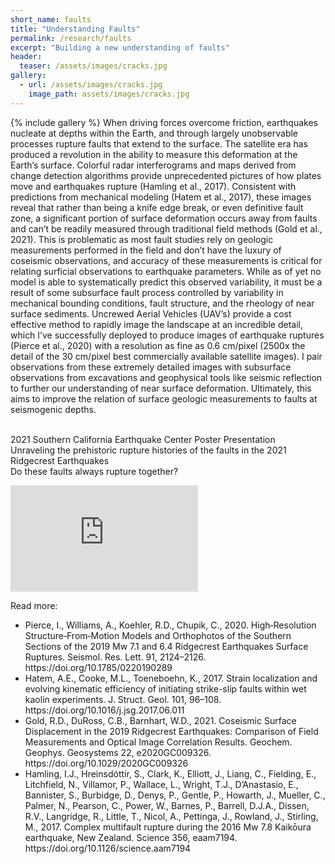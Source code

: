 ```yaml
---
short_name: faults
title: "Understanding Faults" 
permalink: /research/faults
excerpt: "Building a new understanding of faults"
header:
  teaser: /assets/images/cracks.jpg
gallery:
  - url: /assets/images/cracks.jpg
    image_path: assets/images/cracks.jpg 
---
```


{% include gallery %}
When driving forces overcome friction, earthquakes nucleate at depths within the Earth, and through largely unobservable processes rupture faults that extend to the surface. The satellite era has produced a revolution in the ability to measure this deformation at the Earth’s surface. Colorful radar interferograms and maps derived from change detection algorithms provide unprecedented pictures of how plates move and earthquakes rupture (Hamling et al., 2017). Consistent with predictions from mechanical modeling (Hatem et al., 2017), these images reveal that rather than being a knife edge break, or even definitive fault zone,  a significant portion of surface deformation occurs away from faults and can’t be readily measured through traditional field methods (Gold et al., 2021). This is problematic as most fault studies rely on geologic measurements performed in the field and don’t have the luxury of coseismic observations, and accuracy of these measurements is critical for relating surficial observations to earthquake parameters. While as of yet no model is able to systematically predict this observed variability, it must be a result of some subsurface fault process controlled by variability in mechanical bounding conditions, fault structure, and the rheology of near surface sediments. Uncrewed Aerial Vehicles (UAV’s) provide a cost effective method to rapidly image the landscape at an incredible detail, which I’ve successfully deployed to produce images of earthquake ruptures (Pierce et al., 2020) with a resolution as fine as 0.6 cm/pixel (2500x the detail of the 30 cm/pixel best commercially available satellite images). I pair observations from these extremely detailed images with subsurface observations from excavations and geophysical tools like seismic reflection to further our understanding of near surface deformation. Ultimately, this aims to improve the relation of surface geologic measurements to faults at seismogenic depths.  <br> <br>

2021 Southern California Earthquake Center Poster Presentation <br>
Unraveling the prehistoric rupture histories of the faults in the 2021 Ridgecrest Earthquakes <br>
Do these faults always rupture together? <br> 
<iframe width="auto" height="170" src="https://www.youtube.com/embed/MGTDIlHwMK4" title="YouTube video player" frameborder="0" allow="accelerometer; autoplay; clipboard-write; encrypted-media; gyroscope; picture-in-picture" allowfullscreen></iframe> <br> 


Read more: 

<ul>
  <li>Pierce, I., Williams, A., Koehler, R.D., Chupik, C., 2020. High‐Resolution Structure‐From‐Motion Models and Orthophotos of the Southern Sections of the 2019 Mw 7.1 and 6.4 Ridgecrest Earthquakes Surface Ruptures. Seismol. Res. Lett. 91, 2124–2126. https://doi.org/10.1785/0220190289</li>
  <li>Hatem, A.E., Cooke, M.L., Toeneboehn, K., 2017. Strain localization and evolving kinematic efficiency of initiating strike-slip faults within wet kaolin experiments. J. Struct. Geol. 101, 96–108. https://doi.org/10.1016/j.jsg.2017.06.011</li>
  <li>Gold, R.D., DuRoss, C.B., Barnhart, W.D., 2021. Coseismic Surface Displacement in the 2019 Ridgecrest Earthquakes: Comparison of Field Measurements and Optical Image Correlation Results. Geochem. Geophys. Geosystems 22, e2020GC009326. https://doi.org/10.1029/2020GC009326</li>
  <li>Hamling, I.J., Hreinsdóttir, S., Clark, K., Elliott, J., Liang, C., Fielding, E., Litchfield, N., Villamor, P., Wallace, L., Wright, T.J., D’Anastasio, E., Bannister, S., Burbidge, D., Denys, P., Gentle, P., Howarth, J., Mueller, C., Palmer, N., Pearson, C., Power, W., Barnes, P., Barrell, D.J.A., Dissen, R.V., Langridge, R., Little, T., Nicol, A., Pettinga, J., Rowland, J., Stirling, M., 2017. Complex multifault rupture during the 2016 Mw 7.8 Kaikōura earthquake, New Zealand. Science 356, eaam7194. https://doi.org/10.1126/science.aam7194</li>



